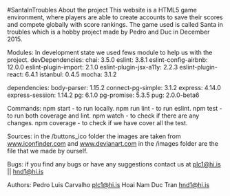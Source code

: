 #SantaInTroubles
About the project
  This website is a HTML5 game environment, where players are able to create accounts to
  save their scores and compete globally with score rankings. The game used is called
  Santa in troubles which is a hobby project made by Pedro and Duc in December 2015.

Modules:
  In development state we used fews module to help us with the project.
  devDependencies:
    chai: 3.5.0
    eslint: 3.8.1
    eslint-config-airbnb: 12.0.0
    eslint-plugin-import: 2.1.0
    eslint-plugin-jsx-a11y: 2.2.3
    eslint-plugin-react: 6.4.1
    istanbul: 0.4.5
    mocha: 3.1.2

  dependencies:
    body-parser: 1.15.2
    connect-pg-simple: 3.1.2
    express: 4.14.0
    express-session: 1.14.2
    pg: 6.1.0
    pg-promise: 5.3.5
    pug: 2.0.0-beta6

Commands:
  npm start - to run locally.
  npm run lint - to run eslint.
  npm test - to run both coverage and lint.
  npm watch - to check if there are any changes.
  npm coverage - to check if we have cover all the test.

Sources:
  in the /buttons_ico folder the images are taken from www.iconfinder.com and www.devianart.com
  in the /images folder are the file that we made by ourself.

Bugs:
  if you find any bugs or have any suggestions contact us at plc1@hi.is || hnd1@hi.is

Authors:
  Pedro Luis Carvalho plc1@hi.is
  Hoai Nam Duc Tran hnd1@hi.is
